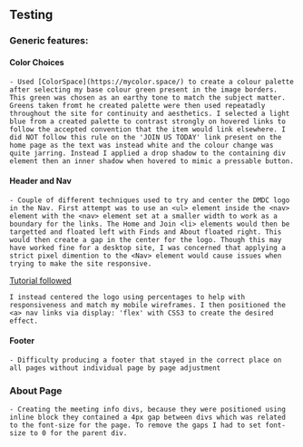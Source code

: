 ## Testing

### Generic features:

#### Color Choices

    - Used [ColorSpace](https://mycolor.space/) to create a colour palette after selecting my base colour green present in the image borders. This green was chosen as an earthy tone to match the subject matter. Greens taken fromt he created palette were then used repeatadly throughout the site for continuity and aesthetics. I selected a light blue from a created palette to contrast strongly on hovered links to follow the accepted convention that the item would link elsewhere. I did NOT follow this rule on the 'JOIN US TODAY' link present on the home page as the text was instead white and the colour change was quite jarring. Instead I applied a drop shadow to the containing div element then an inner shadow when hovered to mimic a pressable button.

#### Header and Nav
    - Couple of different techniques used to try and center the DMDC logo in the Nav. First attempt was to use an <ul> element inside the <nav> element with the <nav> element set at a smaller width to work as a boundary for the links. The Home and Join <li> elements would then be targetted and floated left with Finds and About floated right. This would then create a gap in the center for the logo. Though this may have worked fine for a desktop site, I was concerned that applying a strict pixel dimention to the <Nav> element would cause issues when trying to make the site responsive.
[Tutorial followed](https://youtu.be/hp-LP8Nv18s) 

    I instead centered the logo using percentages to help with responsiveness and match my mobile wireframes. I then positioned the <a> nav links via display: 'flex' with CSS3 to create the desired effect.

#### Footer
    - Difficulty producing a footer that stayed in the correct place on all pages without individual page by page adjustment

### About Page
    - Creating the meeting info divs, because they were positioned using inline block they contained a 4px gap between divs which was related to the font-size for the page. To remove the gaps I had to set font-size to 0 for the parent div.